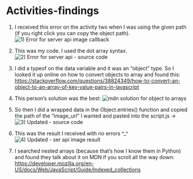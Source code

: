 # Activities-findings

1) I received this error on the activity two when I was using the given path (if you right click you can copy the object path).
![1) Error for server api image callback](https://user-images.githubusercontent.com/76451565/112080505-7e765800-8b58-11eb-9687-b4c63f76eb99.PNG)

2)	This was my code. I used the dot array syntax.
![2) Error for server api - source code](https://user-images.githubusercontent.com/76451565/112080518-8504cf80-8b58-11eb-9238-4c7979ab56c9.PNG)

3) I did a typeof on the data variable and it was an “object” type. So I looked it up online on how to convert objects to array and found this: 
https://stackoverflow.com/questions/38824349/how-to-convert-an-object-to-an-array-of-key-value-pairs-in-javascript

5) This person’s solution was the best:
![mdn solution for object to arrays](https://user-images.githubusercontent.com/76451565/112080605-ad8cc980-8b58-11eb-8075-a4bd30ae6524.PNG)

4) So then I did a wrapped data in the Object.entries() function and copied the path of the “image_url” I wanted and pasted into the script.js -> 
![3) Updated - source code](https://user-images.githubusercontent.com/76451565/112080616-b1b8e700-8b58-11eb-94b5-3e770d2f6d54.PNG)

5) This was the result I received with no errors ^_^  
![4) Updated - ser api image result](https://user-images.githubusercontent.com/76451565/112080670-ca290180-8b58-11eb-8157-04f86f0b7909.PNG)

6) I searched nested arrays (because that’s how I know them in Python) and found they talk about it on MDN if you scroll all the way down: https://developer.mozilla.org/en-US/docs/Web/JavaScript/Guide/Indexed_collections
